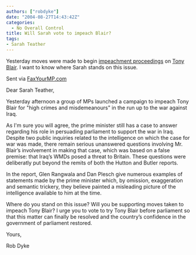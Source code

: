```yaml
---
authors: ["robdyke"]
date: "2004-08-27T14:43:42Z"
categories:
  - No Overall Control
title: Will Sarah vote to impeach Blair?
tags:
- Sarah Teather
---
```

Yesterday moves were made to begin [impeachment proceedings](http://news.google.co.uk/news?hl=en&ned=uk&q=impeach+blair&ie=UTF-8&filter=0&scoring=d) on [Tony Blair](http://www.impeachblair.org/). I want to know where Sarah stands on this issue.

Sent via [FaxYourMP.com](http://www.faxyourmp.com)

Dear Sarah Teather,

Yesterday afternoon a group of MPs launched a campaign to impeach Tony Blair for "high crimes and misdemeanours" in the run up to the war against Iraq.

As I'm sure you will agree, the prime minister still has a case to answer regarding his role in persuading parliament to support the war in Iraq. Despite two public inquiries related to the intelligence on which the case for war was made, there remain serious unanswered questions involving Mr. Blair’s involvement in making that case, which was based on a false premise: that Iraq’s WMDs posed a threat to Britain. These questions were deliberatly put beyond the remits of both the Hutton and Butler reports.

In the report, Glen Rangwala and Dan Plesch give numerous examples of statements made by the prime minister which, by omission, exaggeration and semantic trickery, they believe painted a misleading picture of the intelligence available to him at the time.

Where do you stand on this issue? Will you be supporting moves taken to impeach Tony Blair? I urge you to vote to try Tony Blair before parliament so that this matter can finally be resolved and the country’s confidence in the government of parliament restored.

Yours,

Rob Dyke
